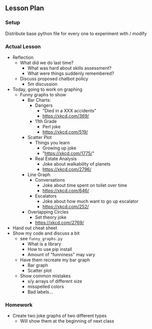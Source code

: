 ## Lesson Plan

### Setup

Distribute base python file for every one to experiment with / modify

### Actual Lesson

- Reflection
    - What did we do last time?
        - What was hard about skills assessment?
        - What were things suddenly remembered?
    - Discuss proposed chatbot policy
        - 5m discussion
- Today, going to work on graphing
    - Funny graphs to show
        - Bar Charts:
            - Dangers
                - "Died in a XXX accidents"
                - https://xkcd.com/369/
            - 11th Grade
                - Perl joke
                - https://xkcd.com/519/
        - Scatter Plot
            - Things you learn
                - Growing up joke
                - "https://xkcd.com/1775/"
            - Real Estate Analysis
                - Joke about walkability of planets
                - https://xkcd.com/2796/
        - Line Graph
            - Conversations
                - Joke about time spent on toilet over time
                - https://xkcd.com/646/
            - Escalators
                - Joke about how much want to go up escalator
                - https://xkcd.com/252/
        - Overlapping Circles
            - Set theory joke
            - https://xkcd.com/2769/
- Hand out cheat sheet
- Show my code and discuss a bit
    - see `funny_graphs.py`
        - What is a library
        - How to use pip install
        - Amount of "funniness" may vary
    - Have them recreate my bar graph
        - Bar graph
        - Scatter plot
    - Show common mistakes
        - x/y arrays of different size
        - misspelled colors
        - Bad labels...

### Homework

- Create two joke graphs of two different types
    - Will show them at the beginning of next class

